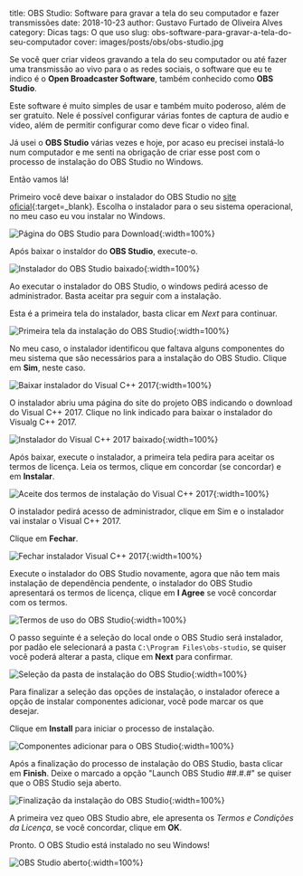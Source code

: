 title: OBS Studio: Software para gravar a tela do seu computador e fazer transmissões
date: 2018-10-23
author: Gustavo Furtado de Oliveira Alves
category: Dicas
tags: O que uso
slug: obs-software-para-gravar-a-tela-do-seu-computador
cover: images/posts/obs/obs-studio.jpg

Se você quer criar videos gravando a tela do seu computador ou até fazer uma transmissão ao vivo para o as redes sociais,
o software que eu te indico é o **Open Broadcaster Software**, também conhecido como **OBS Studio**.

Este software é muito simples de usar e também muito poderoso, além de ser gratuito.
Nele é possível configurar várias fontes de captura de audio e video,
além de permitir configurar como deve ficar o video final.

Já usei o **OBS Studio** várias vezes e hoje, por acaso eu precisei instalá-lo num computador e me senti na obrigação
de criar esse post com o processo de instalação do OBS Studio no Windows.

Então vamos lá!

Primeiro você deve baixar o instalador do OBS Studio no [site oficial](https://obsproject.com/){:target=\_blank}.
Escolha o instalador para o seu sistema operacional, no meu caso eu vou instalar no Windows.

![Página do OBS Studio para Download](/images/posts/obs/obs-site.png){:width=100%}

Após baixar o instaldor do **OBS Studio**, execute-o.

![Instalador do OBS Studio baixado](/images/posts/obs/obs-instalador-windows.png){:width=100%}

Ao executar o instalador do OBS Studio, o windows pedirá acesso de administrador.
Basta aceitar pra seguir com a instalação.

Esta é a primeira tela do instalador, basta clicar em *Next* para continuar.

![Primeira tela da instalação do OBS Studio](/images/posts/obs/obs-instalador-01.png){:width=100%}

No meu caso, o instalador identificou que faltava alguns componentes do meu sistema
que são necessários para a instalação do OBS Studio. Clique em **Sim**, neste caso.

![Baixar instalador do Visual C++ 2017](/images/posts/obs/obs-instalador-02.png){:width=100%}

O instalador abriu uma página do site do projeto OBS indicando o download do Visual C++ 2017.
Clique no link indicado para baixar o instalador do Visualg C++ 2017.

![Instalador do Visual C++ 2017 baixado](/images/posts/obs/obs-instalador-03.png){:width=100%}

Após baixar, execute o instalador, a primeira tela pedira para aceitar os termos de licença.
Leia os termos, clique em concordar (se concordar) e em **Instalar**.

![Aceite dos termos de instalação do Visual C++ 2017](/images/posts/obs/obs-instalador-05.png){:width=100%}

O instalador pedirá acesso de administrador, clique em Sim e o instalador vai instalar o Visual C++ 2017.

Clique em **Fechar**.

![Fechar instalador Visual C++ 2017](/images/posts/obs/obs-instalador-06.png){:width=100%}

Execute o instalador do OBS Studio novamente, agora que não tem mais instalação de dependência pendente, o instalador do OBS Studio apresentará os termos de licença,
clique em **I Agree** se você concordar com os termos.

![Termos de uso do OBS Studio](/images/posts/obs/obs-instalador-07.png){:width=100%}

O passo seguinte é a seleção do local onde o OBS Studio será instalador, por padão ele selecionará a pasta `C:\Program Files\obs-studio`,
se quiser você poderá alterar a pasta, clique em **Next** para confirmar.

![Seleção da pasta de instalação do OBS Studio](/images/posts/obs/obs-instalador-08.png){:width=100%}

Para finalizar a seleção das opções de instalação,
o instalador oferece a opção de instalar componentes adicionar, você pode marcar os que desejar.

Clique em **Install** para iniciar o processo de instalação.

![Componentes adicionar para o OBS Studio](/images/posts/obs/obs-instalador-09.png){:width=100%}

Após a finalização do processo de instalação do OBS Studio, basta clicar em **Finish**.
Deixe o marcado a opção "Launch OBS Studio ##.#.#" se quiser que o OBS Studio seja aberto.

![Finalização da instalação do OBS Studio](/images/posts/obs/obs-instalador-10.png){:width=100%}

A primeira vez queo OBS Studio abre, ele apresenta os *Termos e Condições da Licença*, se você concordar, clique em **OK**.

Pronto. O OBS Studio está instalado no seu Windows!

![OBS Studio aberto](/images/posts/obs/obs-instalador-11.png){:width=100%}









